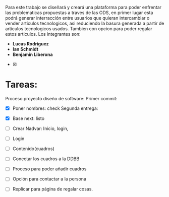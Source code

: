 Para este trabajo se diseñará y creará una plataforma para poder enfrentar las problematicas propuestas a traves de las ODS, en primer lugar esta podrá generar interracción entre usuarios que quieran intercambiar o vender articulos tecnologicos, asi reduciendo la basura generada a partir de articulos tecnologicos usados. Tambien con opcion para poder regalar estos articulos. 
Los integrantes son: 

* **Lucas Rodriguez**
* **Ian Schmidt**
* **Benjamin Liberona**
- [x] 
# Tareas:
Proceso proyecto diseño de software:
Primer commit:
- [x] 	Poner nombres: check
Segunda entrega:
- [x] Base next: listo
- [ ] Crear Nadvar: Inicio, login, 
- [ ] Login
- [ ] Contenido(cuadros)
- [ ] Conectar los cuadros a la DDBB
- [ ] Proceso para poder añadir cuadros
- [ ] Opción para contactar a la persona
- [ ] Replicar para página de regalar cosas.

